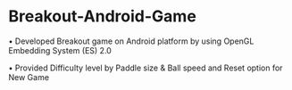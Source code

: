 # Breakout-Android-Game

•	Developed Breakout game on Android platform by using OpenGL Embedding System (ES) 2.0

•	Provided Difficulty level by Paddle size & Ball speed and Reset option for New Game
